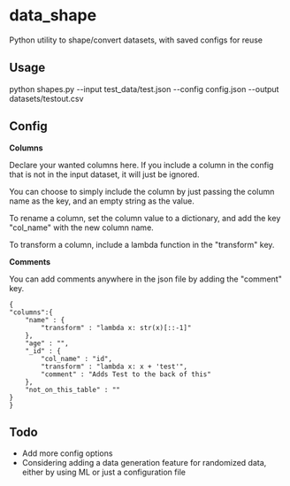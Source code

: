 # data_shape
Python utility to shape/convert datasets, with saved configs for reuse

## Usage
python shapes.py --input test_data/test.json --config config.json --output datasets/testout.csv

## Config

**Columns**

Declare your wanted columns here. If you include a column in the config that is not in the input dataset, it will just be ignored.

You can choose to simply include the column by just passing the column name as the key, and an empty string as the value.

To rename a column, set the column value to a dictionary, and add the key "col_name" with the new column name.

To transform a column, include a lambda function in the "transform" key.

**Comments**

You can add comments anywhere in the json file by adding the "comment" key.

```
{
"columns":{
    "name" : {
        "transform" : "lambda x: str(x)[::-1]"
    },
    "age" : "",
    "_id" : {
        "col_name" : "id",
        "transform" : "lambda x: x + 'test'",
        "comment" : "Adds Test to the back of this"
    },
    "not_on_this_table" : ""
}
}
```

## Todo

* Add more config options
* Considering adding a data generation feature for randomized data, either by using ML or just a configuration file
